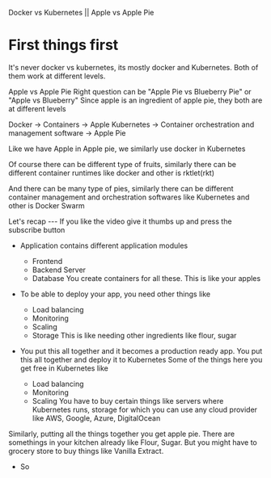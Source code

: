 Docker vs Kubernetes || Apple vs Apple Pie

# First things first
It's never docker vs kubernetes, its mostly docker and Kubernetes. Both of them work at different levels. 

Apple vs Apple Pie
Right question can be "Apple Pie vs Blueberry Pie" or "Apple vs Blueberry"
Since apple is an ingredient of apple pie, they both are at different levels

Docker -> Containers -> Apple
Kubernetes -> Container orchestration and management software -> Apple Pie

Like we have Apple in Apple pie, we similarly use docker in Kubernetes

Of course there can be different type of fruits, similarly there can be different container runtimes 
like docker and other is rktlet(rkt)

And there can be many type of pies, similarly there can be different container management and orchestration softwares
like Kubernetes and other is Docker Swarm


Let's recap
--- If you like the video give it thumbs up and press the subscribe button

* Application contains different application modules
    - Frontend
    - Backend Server
    - Database
  You create containers for all these. This is like your apples  
*  To be able to deploy your app, you need other things like
    - Load balancing
    - Monitoring
    - Scaling
    - Storage
  This is like needing other ingredients like flour, sugar 
  
* You put this all together and it becomes a production ready app. You put this all together and deploy it to Kubernetes
  Some of the things here you get free in Kubernetes like 
  - Load balancing
  - Monitoring
  - Scaling
  You have to buy certain things like servers where Kubernetes runs, storage for which you can use any cloud provider like AWS, Google, Azure, DigitalOcean

Similarly, putting all the things together you get apple pie. There are somethings in your kitchen already like Flour, Sugar. 
But you might have to grocery store to buy things like Vanilla Extract.

- So  
  

    
   
     
    

   

